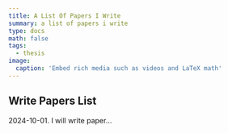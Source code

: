 ```yaml
---
title: A List Of Papers I Write
summary: a list of papers i write
type: docs
math: false
tags:
  - thesis
image:
  caption: 'Embed rich media such as videos and LaTeX math'
---
```

## Write Papers List

2024-10-01. I will write paper...

